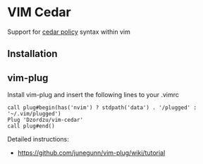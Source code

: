 # VIM Cedar

Support for [cedar policy](https://github.com/cedar-policy) syntax within vim

## Installation

## vim-plug

Install vim-plug and insert the following lines to your .vimrc

```vim
call plug#begin(has('nvim') ? stdpath('data') . '/plugged' : '~/.vim/plugged')
Plug 'Dzordzu/vim-cedar'
call plug#end()
```

Detailed instructions:
- https://github.com/junegunn/vim-plug/wiki/tutorial

